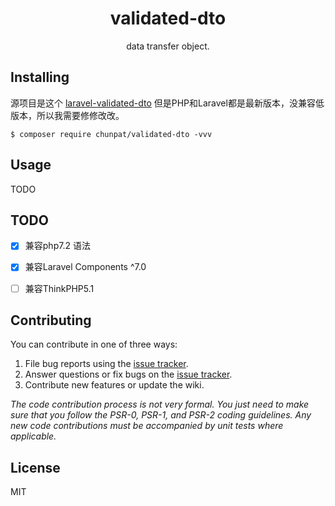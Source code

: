<h1 align="center"> validated-dto </h1>

<p align="center"> data transfer object.</p>


## Installing

源项目是这个
[laravel-validated-dto](https://github.com/WendellAdriel/laravel-validated-dto)
但是PHP和Laravel都是最新版本，没兼容低版本，所以我需要修修改改。


```shell
$ composer require chunpat/validated-dto -vvv
```

## Usage

TODO

## TODO

- [x] 兼容php7.2 语法
- [x] 兼容Laravel Components ^7.0
- [ ] 兼容ThinkPHP5.1


## Contributing

You can contribute in one of three ways:

1. File bug reports using the [issue tracker](https://github.com/chunpat/validated-dto/issues).
2. Answer questions or fix bugs on the [issue tracker](https://github.com/chunpat/validated-dto/issues).
3. Contribute new features or update the wiki.

_The code contribution process is not very formal. You just need to make sure that you follow the PSR-0, PSR-1, and PSR-2 coding guidelines. Any new code contributions must be accompanied by unit tests where applicable._

## License

MIT